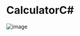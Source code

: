 # CalculatorC#

![image](https://user-images.githubusercontent.com/19569802/213485381-bdf576c7-2856-4720-a9b5-7a2095bddfbc.png)
